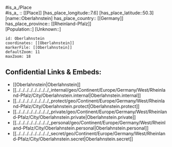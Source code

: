 ﻿---
location: [50.3,7.6] 
mapzoom: [7,12] 
mapmarker: city 
type: City
tags:
- geo/City


SpocWebEntityId: 33036
isDeleted: false
confidential: public

---
#is_a_/Place  
#is_a_ :: [[Place]] 
[has_place_longitude::7.6] 
[has_place_latitude::50.3] 
[name::Oberlahnstein] 
has_place_country:: [[Germany]]  
has_place_province:: [[Rheinland-Pfalz]]  
[Population::] 
[Unknown::] 


```leaflet
id: Oberlahnstein
coordinates: [[Oberlahnstein]] 
markerFile: [[Oberlahnstein]] 
defaultZoom: 11 
maxZoom: 18
```


## Confidential Links & Embeds: 
- [[Oberlahnstein|Oberlahnstein]]  
- [[../../../../../../../../_internal/geo/Continent/Europe/Germany/West/Rheinland-Pfalz/City/Oberlahnstein.internal|Oberlahnstein.internal]] 
- [[../../../../../../../../_protect/geo/Continent/Europe/Germany/West/Rheinland-Pfalz/City/Oberlahnstein.protect|Oberlahnstein.protect]] 
- [[../../../../../../../../_private/geo/Continent/Europe/Germany/West/Rheinland-Pfalz/City/Oberlahnstein.private|Oberlahnstein.private]] 
- [[../../../../../../../../_personal/geo/Continent/Europe/Germany/West/Rheinland-Pfalz/City/Oberlahnstein.personal|Oberlahnstein.personal]] 
- [[../../../../../../../../_secret/geo/Continent/Europe/Germany/West/Rheinland-Pfalz/City/Oberlahnstein.secret|Oberlahnstein.secret]] 
